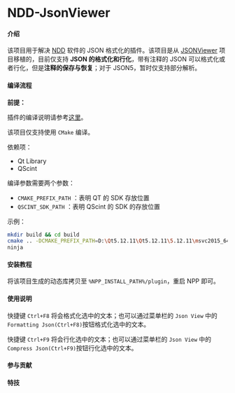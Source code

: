 # NDD-JsonViewer

#### 介绍

该项目用于解决 [NDD](https://gitee.com/cxasm/notepad--) 软件的 JSON 格式化的插件。该项目是从 [JSONViewer](https://github.com/kapilratnani/JSON-Viewer) 项目移植的，目前仅支持 **JSON 的格式化和行化**，带有注释的 JSON 可以格式化或者行化，但是**注释的保存与恢复**；对于 JSON5，暂时仅支持部分解析。

#### 编译流程

**前提：**

插件的编译说明请参考[这里](https://gitee.com/cxasm/notepad--/blob/master/%E7%BC%96%E8%AF%91%E8%AF%B4%E6%98%8E.docx)。



该项目仅支持使用 `CMake` 编译。

依赖项：

* Qt Library
* QScint

编译参数需要两个参数：

* `CMAKE_PREFIX_PATH` ：表明 QT 的 SDK 存放位置
* `QSCINT_SDK_PATH` ：表明 QScint 的 SDK 的存放位置

示例：

```bash
mkdir build && cd build
cmake .. -DCMAKE_PREFIX_PATH=D:\Qt5.12.11\Qt5.12.11\5.12.11\msvc2015_64\lib\cmake -DQSCINT_SDK_PATH=F:\gitee\QScint_SDK -G Ninja
ninja
```



#### 安装教程

将该项目生成的动态库拷贝至 `%NPP_INSTALL_PATH%/plugin`，重启 NPP 即可。

#### 使用说明

快捷键 `Ctrl+F8` 将会格式化选中的文本；也可以通过菜单栏的 `Json View` 中的 `Formatting Json(Ctrl+F8)`按钮格式化选中的文本。

快捷键 `Ctrl+F9` 将会行化选中的文本；也可以通过菜单栏的 `Json View` 中的 `Compress Json(Ctrl+F9)`按钮行化选中的文本。

#### 参与贡献


#### 特技

